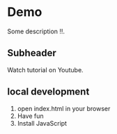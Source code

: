# Demo 

Some description !!. 

## Subheader

Watch tutorial on Youtube.


## local development 

1. open index.html in your browser
2. Have fun 
3. Install JavaScript